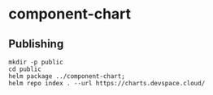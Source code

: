 # component-chart

## Publishing

```
mkdir -p public
cd public
helm package ../component-chart;
helm repo index . --url https://charts.devspace.cloud/
```